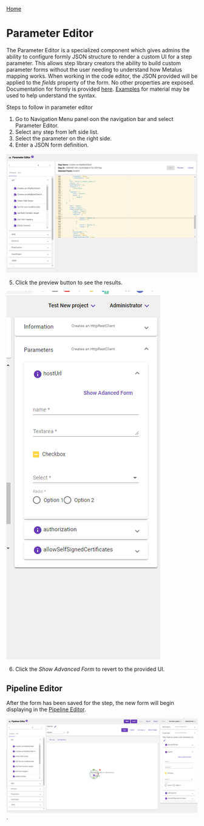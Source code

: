 [Home](readme.md)
# Parameter Editor 
The Parameter Editor is a specialized component which gives admins the ability to configure formly JSON 
structure to render a custom UI for a step parameter. This allows step library creators the ability to
build custom parameter forms without the user needing to understand how Metalus mapping works. When
working in the code editor, the JSON provided will be applied to the _fields_ property of the form. No
other properties are exposed. Documentation for formly is provided [here](https://formly.dev/guide/expression-properties).
[Examples](https://formly.dev/ui/material) for material may be used to help understand the syntax.

Steps to follow in parameter editor
1. Go to Navigation Menu panel oon the navigation bar and select Parameter Editor. 
2. Select any step from left side list. 
3. Select the parameter on the right side.
4. Enter a JSON form definition.

![Parameter-Editor](images/parameter_editor.png) 

5. Click the preview button to see the results.

![Parameter-Editor](images/Parameter_UI_Render.png)

6. Click the _Show Advanced Form_ to revert to the provided UI.

## Pipeline Editor
After the form has been saved for the step, the new form will begin displaying in the [Pipeline Editor](pipeline-editor.md).

![Parameter Editor](images/pipeline_ui_with_parameter_json_added.png).
